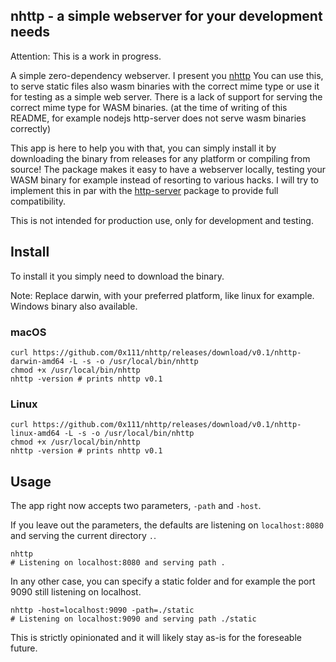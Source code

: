 ## nhttp - a simple webserver for your development needs


Attention: This is a work in progress.

A simple zero-dependency webserver. I present you [nhttp](https://nhttp.org)
You can use this, to serve static files also wasm binaries with the correct mime type or use it for testing as a simple web server.
There is a lack of support for serving the correct mime type for WASM binaries. (at the time of writing of this README, for example nodejs http-server does not serve wasm binaries correctly)

This app is here to help you with that, you can simply install it by downloading the binary from releases for any platform or compiling from source!
The package makes it easy to have a webserver locally, testing your WASM binary for example instead of resorting to various hacks. I will try to implement this in par with the [http-server](https://www.npmjs.com/package/http-server) package to provide full compatibility.

This is not intended for production use, only for development and testing.

## Install
To install it you simply need to download the binary.

Note: Replace darwin, with your preferred platform, like linux for example. Windows binary also available.

### macOS
```shell
curl https://github.com/0x111/nhttp/releases/download/v0.1/nhttp-darwin-amd64 -L -s -o /usr/local/bin/nhttp
chmod +x /usr/local/bin/nhttp
nhttp -version # prints nhttp v0.1
```

### Linux
```shell
curl https://github.com/0x111/nhttp/releases/download/v0.1/nhttp-linux-amd64 -L -s -o /usr/local/bin/nhttp
chmod +x /usr/local/bin/nhttp
nhttp -version # prints nhttp v0.1
```


## Usage
The app right now accepts two parameters, `-path` and `-host`.

If you leave out the parameters, the defaults are listening on `localhost:8080` and serving the current directory `.`.
```shell
nhttp
# Listening on localhost:8080 and serving path .
```

In any other case, you can specify a static folder and for example the port 9090 still listening on localhost.
```shell
nhttp -host=localhost:9090 -path=./static
# Listening on localhost:9090 and serving path ./static
```

This is strictly opinionated and it will likely stay as-is for the foreseable future.

